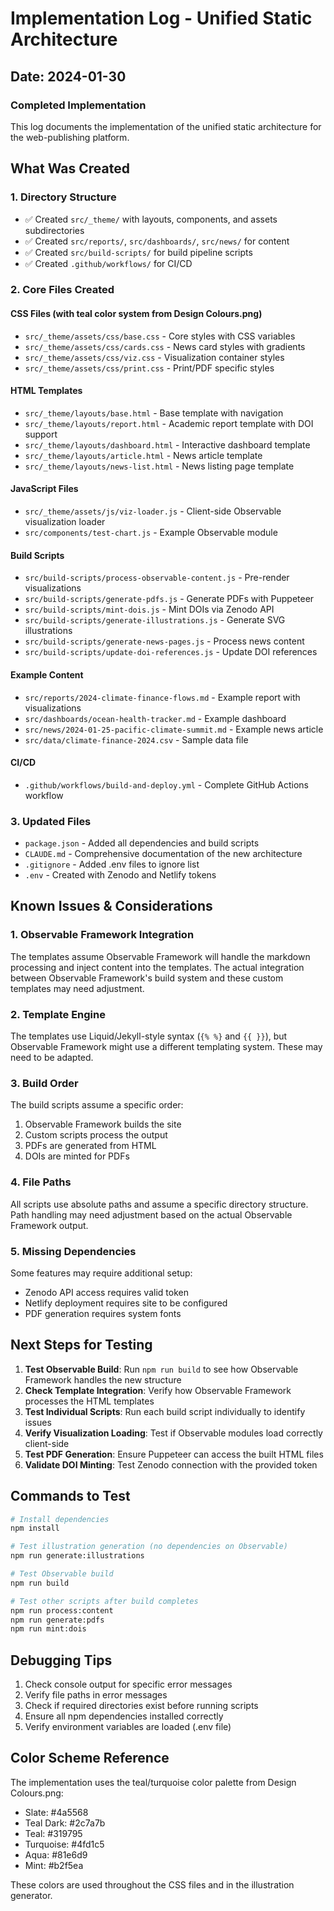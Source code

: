# Implementation Log - Unified Static Architecture

## Date: 2024-01-30

### Completed Implementation

This log documents the implementation of the unified static architecture for the web-publishing platform.

## What Was Created

### 1. Directory Structure
- ✅ Created `src/_theme/` with layouts, components, and assets subdirectories
- ✅ Created `src/reports/`, `src/dashboards/`, `src/news/` for content
- ✅ Created `src/build-scripts/` for build pipeline scripts
- ✅ Created `.github/workflows/` for CI/CD

### 2. Core Files Created

#### CSS Files (with teal color system from Design Colours.png)
- `src/_theme/assets/css/base.css` - Core styles with CSS variables
- `src/_theme/assets/css/cards.css` - News card styles with gradients
- `src/_theme/assets/css/viz.css` - Visualization container styles
- `src/_theme/assets/css/print.css` - Print/PDF specific styles

#### HTML Templates
- `src/_theme/layouts/base.html` - Base template with navigation
- `src/_theme/layouts/report.html` - Academic report template with DOI support
- `src/_theme/layouts/dashboard.html` - Interactive dashboard template
- `src/_theme/layouts/article.html` - News article template
- `src/_theme/layouts/news-list.html` - News listing page template

#### JavaScript Files
- `src/_theme/assets/js/viz-loader.js` - Client-side Observable visualization loader
- `src/components/test-chart.js` - Example Observable module

#### Build Scripts
- `src/build-scripts/process-observable-content.js` - Pre-render visualizations
- `src/build-scripts/generate-pdfs.js` - Generate PDFs with Puppeteer
- `src/build-scripts/mint-dois.js` - Mint DOIs via Zenodo API
- `src/build-scripts/generate-illustrations.js` - Generate SVG illustrations
- `src/build-scripts/generate-news-pages.js` - Process news content
- `src/build-scripts/update-doi-references.js` - Update DOI references

#### Example Content
- `src/reports/2024-climate-finance-flows.md` - Example report with visualizations
- `src/dashboards/ocean-health-tracker.md` - Example dashboard
- `src/news/2024-01-25-pacific-climate-summit.md` - Example news article
- `src/data/climate-finance-2024.csv` - Sample data file

#### CI/CD
- `.github/workflows/build-and-deploy.yml` - Complete GitHub Actions workflow

### 3. Updated Files
- `package.json` - Added all dependencies and build scripts
- `CLAUDE.md` - Comprehensive documentation of the new architecture
- `.gitignore` - Added .env files to ignore list
- `.env` - Created with Zenodo and Netlify tokens

## Known Issues & Considerations

### 1. Observable Framework Integration
The templates assume Observable Framework will handle the markdown processing and inject content into the templates. The actual integration between Observable Framework's build system and these custom templates may need adjustment.

### 2. Template Engine
The templates use Liquid/Jekyll-style syntax (`{% %}` and `{{ }}`), but Observable Framework might use a different templating system. These may need to be adapted.

### 3. Build Order
The build scripts assume a specific order:
1. Observable Framework builds the site
2. Custom scripts process the output
3. PDFs are generated from HTML
4. DOIs are minted for PDFs

### 4. File Paths
All scripts use absolute paths and assume a specific directory structure. Path handling may need adjustment based on the actual Observable Framework output.

### 5. Missing Dependencies
Some features may require additional setup:
- Zenodo API access requires valid token
- Netlify deployment requires site to be configured
- PDF generation requires system fonts

## Next Steps for Testing

1. **Test Observable Build**: Run `npm run build` to see how Observable Framework handles the new structure
2. **Check Template Integration**: Verify how Observable Framework processes the HTML templates
3. **Test Individual Scripts**: Run each build script individually to identify issues
4. **Verify Visualization Loading**: Test if Observable modules load correctly client-side
5. **Test PDF Generation**: Ensure Puppeteer can access the built HTML files
6. **Validate DOI Minting**: Test Zenodo connection with the provided token

## Commands to Test

```bash
# Install dependencies
npm install

# Test illustration generation (no dependencies on Observable)
npm run generate:illustrations

# Test Observable build
npm run build

# Test other scripts after build completes
npm run process:content
npm run generate:pdfs
npm run mint:dois
```

## Debugging Tips

1. Check console output for specific error messages
2. Verify file paths in error messages
3. Check if required directories exist before running scripts
4. Ensure all npm dependencies installed correctly
5. Verify environment variables are loaded (.env file)

## Color Scheme Reference

The implementation uses the teal/turquoise color palette from Design Colours.png:
- Slate: #4a5568
- Teal Dark: #2c7a7b
- Teal: #319795
- Turquoise: #4fd1c5
- Aqua: #81e6d9
- Mint: #b2f5ea

These colors are used throughout the CSS files and in the illustration generator.